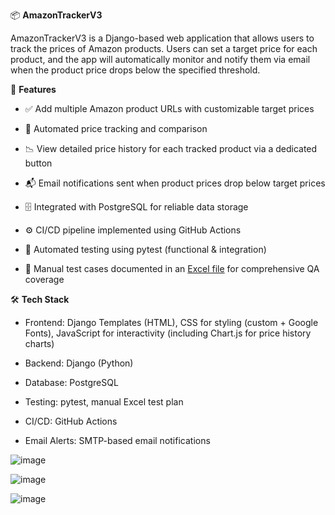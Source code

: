 📦 **AmazonTrackerV3**

AmazonTrackerV3 is a Django-based web application that allows users to track the prices of Amazon products. Users can set a target price for each product, and the app will automatically monitor and notify them via email when the product price drops below the specified threshold.

🚀 **Features**

- ✅ Add multiple Amazon product URLs with customizable target prices

- 🔄 Automated price tracking and comparison

- 📉 View detailed price history for each tracked product via a dedicated button

- 📬 Email notifications sent when product prices drop below target prices

- 🗄️ Integrated with PostgreSQL for reliable data storage

- ⚙️ CI/CD pipeline implemented using GitHub Actions

- 🧪 Automated testing using pytest (functional & integration)

- 📝 Manual test cases documented in an [Excel file](https://docs.google.com/spreadsheets/d/1AdvVZNADk09dZT7Q2EcfnRz2wW7j-NOk/edit?usp=sharing&ouid=113456943017181847110&rtpof=true&sd=true) for comprehensive QA coverage


🛠 **Tech Stack**

- Frontend: Django Templates (HTML), CSS for styling (custom + Google Fonts), JavaScript for interactivity (including Chart.js for price history charts)

- Backend: Django (Python)

- Database: PostgreSQL

- Testing: pytest, manual Excel test plan

- CI/CD: GitHub Actions

- Email Alerts: SMTP-based email notifications


![image](https://github.com/user-attachments/assets/694fc3fb-139e-4d8c-a734-1af990b7eb68)

![image](https://github.com/user-attachments/assets/194b33c9-b903-443e-8f86-da02a89972dc)

![image](https://github.com/user-attachments/assets/fc8f634f-a167-4375-ba99-e7487e342bfc)
